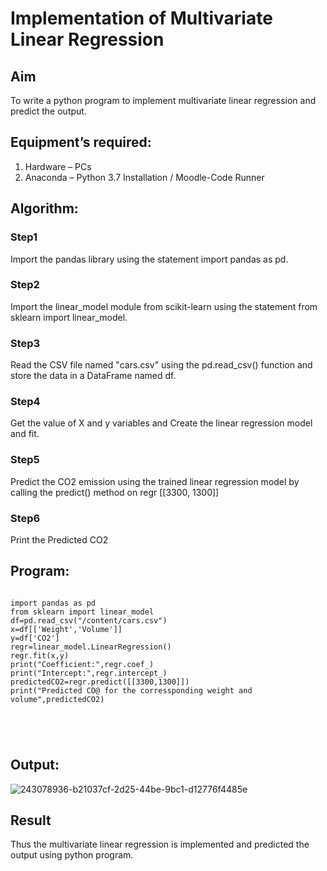 # Implementation of Multivariate Linear Regression
## Aim
To write a python program to implement multivariate linear regression and predict the output.
## Equipment’s required:
1.	Hardware – PCs
2.	Anaconda – Python 3.7 Installation / Moodle-Code Runner
## Algorithm:
### Step1
Import the pandas library using the statement import pandas as pd.


### Step2
Import the linear_model module from scikit-learn using the statement from sklearn import linear_model.


### Step3
Read the CSV file named "cars.csv" using the pd.read_csv() function and store the data in a DataFrame named df.


### Step4
Get the value of X and y variables and Create the linear regression model and fit.


### Step5
Predict the CO2 emission using the trained linear regression model by calling the predict() method on regr [[3300, 1300]]

### Step6
Print the Predicted CO2



## Program:
```

import pandas as pd
from sklearn import linear_model
df=pd.read_csv("/content/cars.csv")
x=df[['Weight','Volume']]
y=df['CO2']
regr=linear_model.LinearRegression()
regr.fit(x,y)
print("Coefficient:",regr.coef_)
print("Intercept:",regr.intercept_)
predictedCO2=regr.predict([[3300,1300]])
print("Predicted CO@ for the corressponding weight and volume",predictedCO2)





```
## Output:
![243078936-b21037cf-2d25-44be-9bc1-d12776f4485e](https://github.com/Janarthanan2/Multivariate-Linear-Regression/assets/119393515/9a207d52-f5b9-4963-b157-c118da0187cc)


## Result
Thus the multivariate linear regression is implemented and predicted the output using python program.
